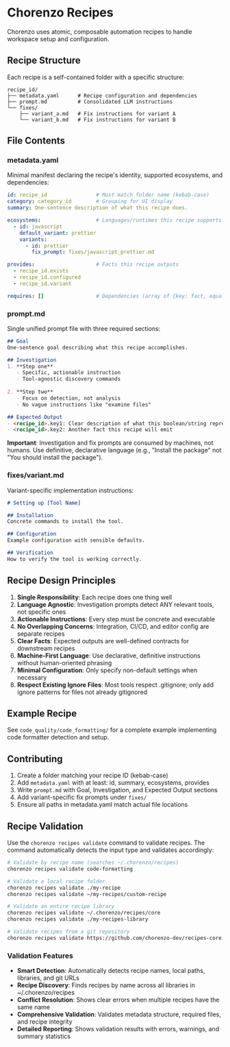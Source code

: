# Chorenzo Recipes

Chorenzo uses atomic, composable automation recipes to handle workspace setup and configuration.

## Recipe Structure

Each recipe is a self-contained folder with a specific structure:

```
recipe_id/
├── metadata.yaml      # Recipe configuration and dependencies
├── prompt.md          # Consolidated LLM instructions
└── fixes/
    ├── variant_a.md   # Fix instructions for variant A
    └── variant_b.md   # Fix instructions for variant B
```

## File Contents

### metadata.yaml

Minimal manifest declaring the recipe's identity, supported ecosystems, and dependencies:

```yaml
id: recipe_id                # Must match folder name (kebab-case)
category: category_id        # Grouping for UI display
summary: One-sentence description of what this recipe does.

ecosystems:                  # Languages/runtimes this recipe supports
  - id: javascript
    default_variant: prettier
    variants:
      - id: prettier
        fix_prompt: fixes/javascript_prettier.md

provides:                    # Facts this recipe outputs
  - recipe_id.exists
  - recipe_id.configured
  - recipe_id.variant

requires: []                 # Dependencies (array of {key: fact, equals: value})
```

### prompt.md

Single unified prompt file with three required sections:

```markdown
## Goal
One-sentence goal describing what this recipe accomplishes.

## Investigation
1. **Step one**
   - Specific, actionable instruction
   - Tool-agnostic discovery commands
   
2. **Step two**
   - Focus on detection, not analysis
   - No vague instructions like "examine files"

## Expected Output
- <recipe_id>.key1: Clear description of what this boolean/string represents
- <recipe_id>.key2: Another fact this recipe will emit
```

**Important**: Investigation and fix prompts are consumed by machines, not humans. Use definitive, declarative language (e.g., "Install the package" not "You should install the package").

### fixes/variant.md

Variant-specific implementation instructions:

```markdown
# Setting up [Tool Name]

## Installation
Concrete commands to install the tool.

## Configuration
Example configuration with sensible defaults.

## Verification
How to verify the tool is working correctly.
```

## Recipe Design Principles

1. **Single Responsibility**: Each recipe does one thing well
2. **Language Agnostic**: Investigation prompts detect ANY relevant tools, not specific ones
3. **Actionable Instructions**: Every step must be concrete and executable
4. **No Overlapping Concerns**: Integration, CI/CD, and editor config are separate recipes
5. **Clear Facts**: Expected outputs are well-defined contracts for downstream recipes
6. **Machine-First Language**: Use declarative, definitive instructions without human-oriented phrasing
7. **Minimal Configuration**: Only specify non-default settings when necessary
8. **Respect Existing Ignore Files**: Most tools respect .gitignore; only add ignore patterns for files not already gitignored

## Example Recipe

See `code_quality/code_formatting/` for a complete example implementing code formatter detection and setup.

## Contributing

1. Create a folder matching your recipe ID (kebab-case)
2. Add `metadata.yaml` with at least: id, summary, ecosystems, provides
3. Write `prompt.md` with Goal, Investigation, and Expected Output sections
4. Add variant-specific fix prompts under `fixes/`
5. Ensure all paths in metadata.yaml match actual file locations

## Recipe Validation

Use the `chorenzo recipes validate` command to validate recipes. The command automatically detects the input type and validates accordingly:

```bash
# Validate by recipe name (searches ~/.chorenzo/recipes)
chorenzo recipes validate code-formatting

# Validate a local recipe folder
chorenzo recipes validate ./my-recipe
chorenzo recipes validate ~/my-recipes/custom-recipe

# Validate an entire recipe library
chorenzo recipes validate ~/.chorenzo/recipes/core
chorenzo recipes validate ./my-recipes-library

# Validate recipes from a git repository
chorenzo recipes validate https://github.com/chorenzo-dev/recipes-core.git
```

### Validation Features

- **Smart Detection**: Automatically detects recipe names, local paths, libraries, and git URLs
- **Recipe Discovery**: Finds recipes by name across all libraries in ~/.chorenzo/recipes
- **Conflict Resolution**: Shows clear errors when multiple recipes have the same name
- **Comprehensive Validation**: Validates metadata structure, required files, and recipe integrity
- **Detailed Reporting**: Shows validation results with errors, warnings, and summary statistics